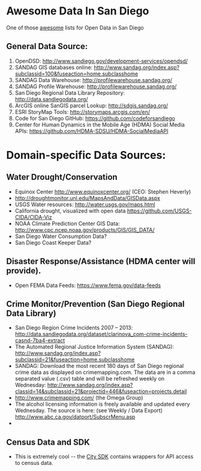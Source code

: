 # Awesome Data In San Diego
One of those [awesome](https://github.com/bayandin/awesome-awesomeness) lists for Open Data in San Diego

## General Data Source:
1.  OpenDSD:  http://www.sandiego.gov/development-services/opendsd/    
2.	SANDAG GIS databases online:  http://www.sandag.org/index.asp?subclassid=100&fuseaction=home.subclasshome 
3.	SANDAG Data Warehouse:  http://profilewarehouse.sandag.org/
4.	SANDAG Profile Warehouse:  http://profilewarehouse.sandag.org/
5.	San Diego Regional Data Library Repository: http://data.sandiegodata.org/
6.	ArcGIS online SanGIS parcel Lookup: http://sdgis.sandag.org/ 
7.	ESRI StoryMap Tools: http://storymaps.arcgis.com/en/ 
8.	Code for San Diego GitHub:  https://github.com/codeforsandiego 
9.	Center for Human Dynamics in the Mobile Age (HDMA) Social Media APIs: https://github.com/HDMA-SDSU/HDMA-SocialMediaAPI 

# Domain-specific Data Sources:

## Water Drought/Conservation
- Equinox Center http://www.equinoxcenter.org/  (CEO: Stephen Heverly)
- http://droughtmonitor.unl.edu/MapsAndData/GISData.aspx
- USGS Water resources:  http://water.usgs.gov/maps.html 
- California drought, visualized with open data  https://github.com/USGS-CIDA/CIDA-Viz 
- NOAA Climate Prediction Center GIS Data:  http://www.cpc.ncep.noaa.gov/products/GIS/GIS_DATA/ 
- San Diego Water Consumption Data?
- San Diego Coast Keeper Data?

## Disaster Response/Assistance (HDMA center will provide).
- Open FEMA Data Feeds: https://www.fema.gov/data-feeds 

## Crime Monitor/Prevention  (San Diego Regional Data Library)
- San Diego Region Crime Incidents 2007 – 2013: http://data.sandiegodata.org/dataset/clarinova_com-crime-incidents-casnd-7ba4-extract 
- The Automated Regional Justice Information System (SANDAG): http://www.sandag.org/index.asp?subclassid=21&fuseaction=home.subclasshome 
- SANDAG:  Download the most recent 180 days of San Diego regional crime data as displayed on crimemapping.com. The data are in a comma separated value (.csv) table and will be refreshed weekly on Wednesday:  http://www.sandag.org/index.asp?classid=14&subclassid=21&projectid=446&fuseaction=projects.detail 
- http://www.crimemapping.com/ (the Omega Group)
- The alcohol licensing information is freely available and updated every Wednesday. The source is here: (see Weekly / Data Export) http://www.abc.ca.gov/datport/SubscrMenu.asp
- 
## Census Data and SDK
- This is extremely cool -- the [City SDK](http://uscensusbureau.github.io/citysdk/index.html) contains wrappers for API access to census data.  
